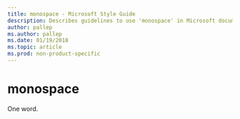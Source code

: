 ```yaml
---
title: monospace - Microsoft Style Guide
description: Describes guidelines to use 'monospace' in Microsoft documents.
author: pallep
ms.author: pallep
ms.date: 01/19/2018
ms.topic: article
ms.prod: non-product-specific
---
```


# monospace

One word.
